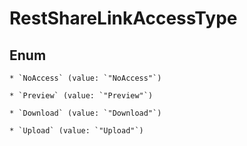 
# RestShareLinkAccessType

## Enum


    * `NoAccess` (value: `"NoAccess"`)

    * `Preview` (value: `"Preview"`)

    * `Download` (value: `"Download"`)

    * `Upload` (value: `"Upload"`)
